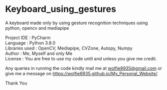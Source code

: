 # Keyboard_using_gestures
A keyboard made only by using gesture recognition techniques using python, opencv and mediapipe

Project IDE : PyCharm <br>
Language : Python 3.8.0 <br>
Libraries used : OpenCV, Mediapipe, CVZone, Autopy, Numpy <br>
Author : Me, Myself and only Me <br>
License : You are free to use my code until and unless you give me credit. <br>

Any queries in running the code kindly mail me at wolfie8935@gmail.com or give me a message on https://wolfie8935.github.io/My_Personal_Website/

Thank You
